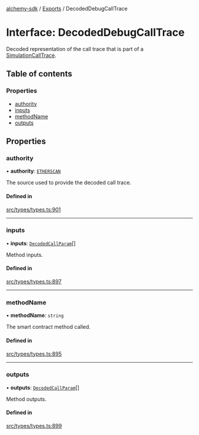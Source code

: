 [alchemy-sdk](../README.md) / [Exports](../modules.md) / DecodedDebugCallTrace

# Interface: DecodedDebugCallTrace

Decoded representation of the call trace that is part of a
[SimulationCallTrace](SimulationCallTrace.md).

## Table of contents

### Properties

- [authority](DecodedDebugCallTrace.md#authority)
- [inputs](DecodedDebugCallTrace.md#inputs)
- [methodName](DecodedDebugCallTrace.md#methodname)
- [outputs](DecodedDebugCallTrace.md#outputs)

## Properties

### authority

• **authority**: [`ETHERSCAN`](../enums/DecodingAuthority.md#etherscan)

The source used to provide the decoded call trace.

#### Defined in

[src/types/types.ts:901](https://github.com/alchemyplatform/alchemy-sdk-js/blob/6dc36f9/src/types/types.ts#L901)

___

### inputs

• **inputs**: [`DecodedCallParam`](DecodedCallParam.md)[]

Method inputs.

#### Defined in

[src/types/types.ts:897](https://github.com/alchemyplatform/alchemy-sdk-js/blob/6dc36f9/src/types/types.ts#L897)

___

### methodName

• **methodName**: `string`

The smart contract method called.

#### Defined in

[src/types/types.ts:895](https://github.com/alchemyplatform/alchemy-sdk-js/blob/6dc36f9/src/types/types.ts#L895)

___

### outputs

• **outputs**: [`DecodedCallParam`](DecodedCallParam.md)[]

Method outputs.

#### Defined in

[src/types/types.ts:899](https://github.com/alchemyplatform/alchemy-sdk-js/blob/6dc36f9/src/types/types.ts#L899)
